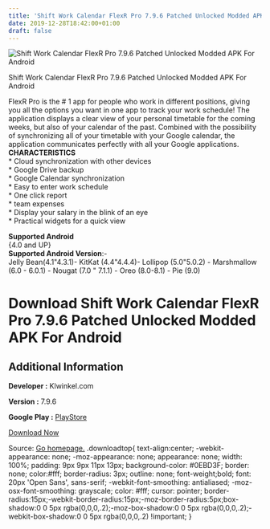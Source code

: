 ```yaml
---
title: 'Shift Work Calendar FlexR Pro 7.9.6 Patched Unlocked Modded APK For Android'
date: 2019-12-28T18:42:00+01:00
draft: false
---
```


![Shift Work Calendar FlexR Pro 7.9.6 Patched Unlocked Modded APK For Android](https://i1.wp.com/apkhome.net/wp-content/uploads/2019/12/Shift-Work-Calendar-FlexR-Pro-7.9.6-Patched-Unlocked-Modded.png "Shift Work Calendar FlexR Pro 7.9.6 Patched Unlocked Modded APK For Android")

  

Shift Work Calendar FlexR Pro 7.9.6 Patched Unlocked Modded APK For Android

FlexR Pro is the # 1 app for people who work in different positions, giving you all the options you want in one app to track your work schedule! The application displays a clear view of your personal timetable for the coming weeks, but also of your calendar of the past. Combined with the possibility of synchronizing all of your timetable with your Google calendar, the application communicates perfectly with all your Google applications.  
**CHARACTERISTICS**  
\* Cloud synchronization with other devices  
\* Google Drive backup  
\* Google Calendar synchronization  
\* Easy to enter work schedule  
\* One click report  
\* team expenses  
\* Display your salary in the blink of an eye  
\* Practical widgets for a quick view

**Supported Android**  
{4.0 and UP}  
**Supported Android Version**:-  
Jelly Bean(4.1"4.3.1)- KitKat (4.4"4.4.4)- Lollipop (5.0"5.0.2) - Marshmallow (6.0 - 6.0.1) - Nougat (7.0 " 7.1.1) - Oreo (8.0-8.1) - Pie (9.0)

Download Shift Work Calendar FlexR Pro 7.9.6 Patched Unlocked Modded APK For Android
====================================================================================

Additional Information
----------------------

**Developer :** Klwinkel.com

**Version :** 7.9.6

**Google Play :** [PlayStore](https://play.google.com/store/apps/details?id=klwinkel.flexr.pro)

  

[Download Now](https://store4app.co/post/shift-work-calendar-flexr-pro-7-9-6-patched-unlocked-modded-apk-for-android_1577548733)

  
Source: [Go homepage.](https://store4app.co/post/shift-work-calendar-flexr-pro-7-9-6-patched-unlocked-modded-apk-for-android_1577548733) .downloadtop{ text-align:center; -webkit-appearance: none; -moz-appearance: none; appearance: none; width: 100%; padding: 9px 9px 11px 13px; background-color: #0EBD3F; border: none; color:#fff; border-radius: 3px; outline: none; font-weight;bold; font: 20px 'Open Sans', sans-serif; -webkit-font-smoothing: antialiased; -moz-osx-font-smoothing: grayscale; color: #fff; cursor: pointer; border-radius:15px;-webkit-border-radius:15px;-moz-border-radius:5px;box-shadow:0 0 5px rgba(0,0,0,.2);-moz-box-shadow:0 0 5px rgba(0,0,0,.2);-webkit-box-shadow:0 0 5px rgba(0,0,0,.2) !important; }